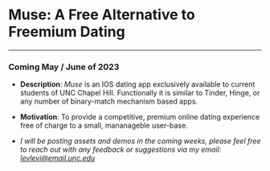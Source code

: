 # Muse: A Free Alternative to Freemium Dating
--- 
### Coming May / June of 2023

- **Description**: *Muse* is an IOS dating app exclusively available to current students of UNC Chapel Hill. Functionally it is similar to Tinder, Hinge, or any number of binary-match mechanism based apps.
- **Motivation**: To provide a competitive, premium online dating experience free of charge to a small, mananageble user-base.

- *I will be posting assets and demos in the coming weeks, please feel free to reach out with any feedback or suggestions via my email: levlevi@email.unc.edu*
